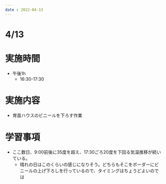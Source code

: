 ```yaml
---
date : 2022-04-13
---
```

# 4/13

# 実施時間

- 午後1h
    - 16:30-17:30

# 実施内容

- 育苗ハウスのビニールを下ろす作業

# 学習事項

- ここ数日、9:00前後に35度を超え、17:30ごろ20度を下回る気温推移が続いている。
    - 晴れの日はこのくらいの感じになりそう。どちらもそこをボーダーにビニールの上げ下ろしを行っているので、タイミングはちょうどよいのでは